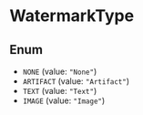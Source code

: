 # WatermarkType

## Enum

* `NONE` (value: `"None"`)
* `ARTIFACT` (value: `"Artifact"`)
* `TEXT` (value: `"Text"`)
* `IMAGE` (value: `"Image"`)
